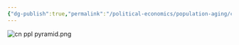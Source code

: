 ```yaml
---
{"dg-publish":true,"permalink":"/political-economics/population-aging/china/","dgPassFrontmatter":true}
---
```


![cn ppl pyramid.png](/img/user/Pictures%20and%20Photos/Pics/cn%20ppl%20pyramid.png)